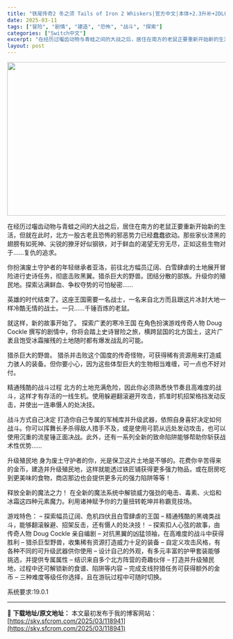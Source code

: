 ```yaml
---
title: "铁尾传奇2 冬之须 Tails of Iron 2 Whiskers|官方中文|本体+2.3升补+2DLC|NSZ|原版|"
date: 2025-03-11
tags: ["冒险", "剧情", "建造", "恐怖", "战斗", "探索"]
categories: ["Switch中文"]
excerpt: "在经历过囓齿动物与青蛙之间的大战之后，居住在南方的老鼠正要重新开始新的生活，但就在此时，北方一股古老且恐怖的邪恶势力已经蠢蠢欲动。那些家伙漆黑的翅膀有如死神、尖锐的獠牙好似钢铁，对于鲜血的渴望无穷无尽，正如这些生物对于……复仇的追求。 你扮演废土守护者的年轻继承者亚洛，前往北方幅员辽阔、白雪肆虐的土&hellip;"
layout: post
---
```


<img class="aligncenter size-full wp-image-118930" src="https://sky.sfcrom.com/wp-content/uploads/2025/03/2025031113053712.webp" alt="" width="616" height="353" />

在经历过囓齿动物与青蛙之间的大战之后，居住在南方的老鼠正要重新开始新的生活，但就在此时，北方一股古老且恐怖的邪恶势力已经蠢蠢欲动。那些家伙漆黑的翅膀有如死神、尖锐的獠牙好似钢铁，对于鲜血的渴望无穷无尽，正如这些生物对于……复仇的追求。

你扮演废土守护者的年轻继承者亚洛，前往北方幅员辽阔、白雪肆虐的土地展开冒险进行史诗任务，彻底击败黑翼。猎杀巨大的野兽。团结分散的部族。升级你的殖民地。探索沾满鲜血、争权夺势的可怕秘密……

英雄的时代结束了。这座王国需要一名战士，一名来自北方而且跟这片冰封大地一样冷酷无情的战士。一只……千锤百炼的老鼠。

就这样，新的故事开始了。
探索广袤的寒冷王国
在角色扮演游戏传奇人物 Doug Cockle 撰写的剧情中，你将会踏上史诗冒险之旅，横跨鼠国的北方国土，这片广袤且饱受冰霜摧残的土地随时都有爆发战乱的可能。

猎杀巨大的野兽。
猎杀并击败这个国度的传奇怪物，可获得稀有资源用来打造威力骇人的装备。但你要小心，因为这些体型巨大的生物相当难缠，可一点也不好对付。

精通残酷的战斗过程
北方的土地充满危险，因此你必须熟悉快节奏且高难度的战斗，这样才有存活的一线生机。使用躲避翻滚避开攻击，抓准时机招架格挡发动反击，并使出一连串慑人的处决技。

战斗方式自己决定
打造你自己专属的军械库并升级武器，依照自身喜好决定如何战斗。你可以挥舞长矛杀得敌人措手不及，或是使用弓箭从远处发动攻击，也可以使用沉重的流星锤正面决战。此外，还有一系列全新的致命陷阱能够帮助你斩获战术性优势……

升级殖民地
身为废土守护者的你，光是保卫这片土地是不够的。花费你辛苦得来的金币，建造并升级殖民地，这样就能透过铁匠铺获得更多强力物品，或在厨房吃到更美味的食物，商店那边也会提供更多元的强力陷阱等等！

释放全新的魔法之力！
在全新的魔法系统中解锁威力强劲的电击、毒素、火焰和冰霜这四种元素魔力。利用诸神赋予你的力量扭转乾坤并称霸竞技场。

游戏特色：
– 探索幅员辽阔、危机四伏且白雪肆虐的王国
– 精通残酷的黑魂类战斗，能够翻滚躲避、招架反击，还有慑人的处决技！
– 探索扣人心弦的故事，由传奇人物 Doug Cockle 亲自编剧
– 对抗黑翼的凶猛领袖，在高难度的战斗中获得胜利
– 猎杀巨型野兽，收集稀有资源打造威力十足的装备
– 自定义攻击风格，有各种不同的可升级武器供你使用
– 设计自己的外观，有多元丰富的护甲套装能够挑选，并提供专属属性
– 结识来自多个北方阵营的奇趣伙伴
– 打造并升级殖民地，过程中还可解锁新的食谱、陷阱等内容
– 完成支线狩猎任务可获得额外的金币
– 三种难度等级任你选择，且在游玩过程中可随时切换。

系统要求:19.0.1

---
📖 **下载地址/原文地址：** 本文最初发布于我的博客网站：[https://sky.sfcrom.com/2025/03/118941](https://sky.sfcrom.com/2025/03/118941)
